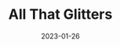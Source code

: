 ---
title: All That Glitters
fulltitle: All That Glitters

date: 2023-01-26

tags:
- 2023
- sketch
characters:
- tzipora
categories:
- sketch
keywords:
- 2023

url: /stories/gold/

toc: false

rgb: 217, 140, 74

image: /images/sketches/gold.jpg
reddit:
print:
video:
caption: Vekllei has a cultural tradition of medallions and pins, which make up a lot of the jewellery in a moneyless society.
---